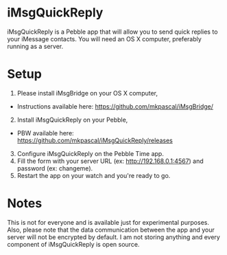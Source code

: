 # iMsgQuickReply

iMsgQuickReply is a Pebble app that will allow you to send quick replies to your iMessage contacts. You will need an OS X computer, preferably running as a server.

Setup
=======

1. Please install iMsgBridge on your OS X computer,
  - Instructions available here: https://github.com/mkpascal/iMsgBridge/
2. Install iMsgQuickReply on your Pebble,
  - PBW available here: https://github.com/mkpascal/iMsgQuickReply/releases
3. Configure iMsgQuickReply on the Pebble Time app.
4. Fill the form with your server URL (ex: http://192.168.0.1:4567) and password (ex: changeme).
5. Restart the app on your watch and you're ready to go.

Notes
=======

This is not for everyone and is available just for experimental purposes. Also, please note that the data communication between the app and your server will not be encrypted by default.
I am not storing anything and every component of iMsgQuickReply is open source.
